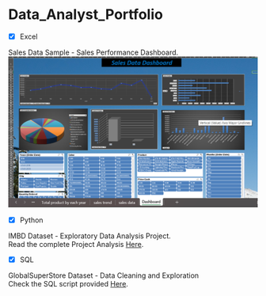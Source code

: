 # Data_Analyst_Portfolio

- [x] Excel

Sales Data Sample - Sales Performance Dashboard.  
![Dashboard](Images/Sales.png)

- [x] Python

IMBD Dataset - Exploratory Data Analysis Project.  
Read the complete Project Analysis [Here](imdb.ipynb).

- [x] SQL

GlobalSuperStore Dataset - Data Cleaning and Exploration  
Check the SQL script provided [Here](globalSuperStore.sql).
